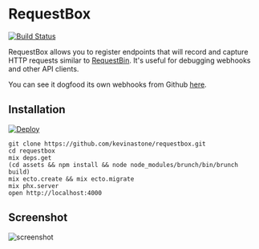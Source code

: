 # RequestBox

[![Build Status](https://travis-ci.org/kevinastone/requestbox.svg?branch=master)](https://travis-ci.org/kevinastone/requestbox)

RequestBox allows you to register endpoints that will record and capture HTTP
requests similar to [RequestBin](http://requestb.in/).  It's useful for
debugging webhooks and other API clients.

You can see it dogfood its own webhooks from Github [here](https://enigmatic-stream-8949.herokuapp.com/GZ).


## Installation

[![Deploy](https://www.herokucdn.com/deploy/button.svg)](https://heroku.com/deploy)

    git clone https://github.com/kevinastone/requestbox.git
    cd requestbox
    mix deps.get
    (cd assets && npm install && node node_modules/brunch/bin/brunch build)
    mix ecto.create && mix ecto.migrate
    mix phx.server
    open http://localhost:4000

## Screenshot

![screenshot](https://raw.github.com/kevinastone/requestbox/master/assets/static/images/screenshot.png)
